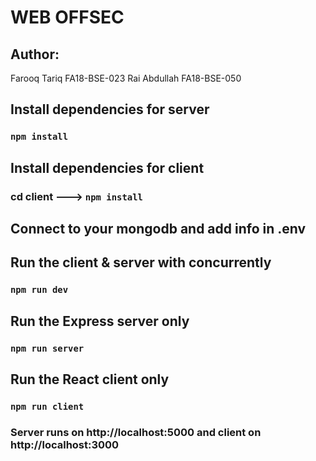 # WEB OFFSEC

## Author:

Farooq Tariq FA18-BSE-023
Rai Abdullah FA18-BSE-050

## Install dependencies for server

### `npm install`

## Install dependencies for client

### cd client ---> `npm install`

## Connect to your mongodb and add info in .env

## Run the client & server with concurrently

### `npm run dev`

## Run the Express server only

### `npm run server`

## Run the React client only

### `npm run client`

### Server runs on http://localhost:5000 and client on http://localhost:3000
